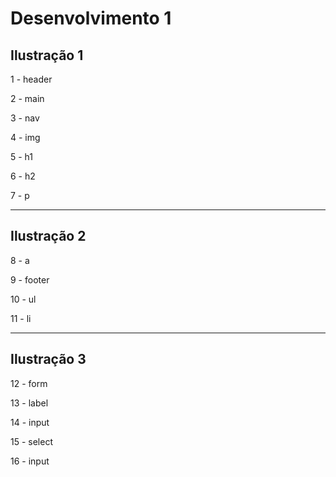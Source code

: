 # Desenvolvimento 1

## Ilustração 1

1 - header

2 - main

3 - nav

4 - img

5 - h1

6 - h2

7 - p

---

## Ilustração 2

8 - a

9 - footer

10 - ul

11 - li

---

## Ilustração 3

12 - form

13 - label

14 - input

15 - select

16 - input
